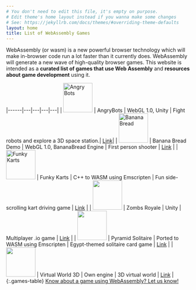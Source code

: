 ```yaml
---
# You don't need to edit this file, it's empty on purpose.
# Edit theme's home layout instead if you wanna make some changes
# See: https://jekyllrb.com/docs/themes/#overriding-theme-defaults
layout: home
title: List of WebAssembly Games
---
```

<p>
WebAssembly (or wasm) is a new powerful browser technology which will make in-browser code run a 
lot faster than it currently does. WebAssembly will generate a new wave of high-quality browser games. 
This website is intended as a <strong>curated list of games that use Web Assembly</strong> and 
<strong>resources about game development</strong> using it.
</p>

|------|---|---|---|---|
| <img src="{{ site.url }}/images/angrybotssquare.png" width="80" height="80" alt="Angry Bots" /> | AngryBots | WebGL 1.0, Unity | Fight robots and explore a 3D space station.| <a href="https://beta.unity3d.com/jonas/AngryBots/" target="_blank">Link</a>|
| <img src="{{ site.url }}/images/bananabread.png" width="80" height="80" alt="Banana Bread" /> | Banana Bread Demo |  WebGL 1.0, BananaBread Engine | First person shooter  |  <a href="https://kripken.github.io/misc-js-benchmarks/banana/index.html" target="_blank">Link</a> |
| <img src="{{ site.url }}/images/funkykarts.png" width="80" height="80" alt="Funky Karts" /> | Funky Karts |  C++ to WASM using Emscripten |  Fun side-scrolling kart driving game |  <a href="https://www.funkykarts.rocks/demo.html" target="_blank">Link</a> |
| <img src="{{ site.url }}/images/zombsroyale.png" width="80" height="80"  /> | Zombs Royale |  Unity |  Multiplayer .io game |  <a href="https://www.crazygames.com/game/zombsroyaleio" target="_blank">Link</a> |
| <img src="{{ site.url }}/images/pyramidsolitaire.png" width="80" height="80"  /> | Pyramid Solitaire |  Ported to WASM using Emscripten |  Egypt-themed solitaire card game |  <a href="https://www.solitaireparadise.com/games_list/pyramid_solitaire_ancient_egypt.html" target="_blank">Link</a> |
| <img src="{{ site.url }}/images/virtualworld.png" width="80" height="80" /> | Virtual World 3D |  Own engine |  3D virtual world |  <a href="https://worlds.virtualworld3d.com/" target="_blank">Link</a> |
{:.games-table}
<span class="contact-link">
    <a href="mailto:hello@webassemblygames.com" target="_blank">
        Know about a game using WebAssembly? Let us know!
    </a>
</span>
